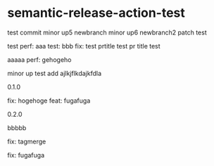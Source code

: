 # semantic-release-action-test

test commit
minor up5 newbranch
minor up6 newbranch2
patch test 

test
perf: aaa
test: bbb
fix: test
prtitle test
pr title test

aaaaa
perf: gehogeho

minor up test
add ajlkjflkdajkfdla


0.1.0

fix: hogehoge
feat: fugafuga

0.2.0

bbbbb

fix: tagmerge

fix: fugafuga
